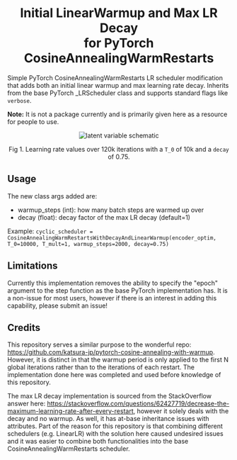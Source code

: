 <h1 align='center'>Initial LinearWarmup and Max LR Decay <br>for PyTorch CosineAnnealingWarmRestarts</h3>


Simple PyTorch CosineAnnealingWarmRestarts LR scheduler modification that adds both an initial linear warmup and max learning rate decay. 
Inherits from the base PyTorch _LRScheduler class and supports standard flags like <code>verbose</code>. 

<b>Note:</b> It is not a package currently and is primarily given here as a resource for people to use.

<p align='center'><img src="https://user-images.githubusercontent.com/32918812/195468405-40448b88-4c2d-4d20-a11b-39a4e6d70d25.png" alt="latent variable schematic" /></p>
<p align='center'>Fig 1. Learning rate values over 120k iterations with a <code>T_0</code> of 10k and a <code>decay</code> of 0.75.</p>

## Usage
The new class args added are:
<ul>
<li>warmup_steps (int): how many batch steps are warmed up over</li>
<li>decay (float): decay factor of the max LR decay (default=1)</li>
</ul>

Example: <code>cyclic_scheduler = CosineAnnealingWarmRestartsWithDecayAndLinearWarmup(encoder_optim, T_0=10000, T_mult=1, warmup_steps=2000, decay=0.75)</code>

## Limitations
Currently this implementation removes the ability to specify the "epoch" argument to the step function as the base PyTorch implementation has. It is a non-issue for most users, however if there is an interest in adding this capability, please submit an issue!

## Credits
This repository serves a similar purpose to the wonderful repo: <url>https://github.com/katsura-jp/pytorch-cosine-annealing-with-warmup</url>. However, it is distinct in that the warmup period is only applied to the first N global iterations rather than to the iterations of each restart. The implementation done here was completed and used before knowledge of this repository.

The max LR decay implementation is sourced from the StackOverflow answer here: <url>https://stackoverflow.com/questions/62427719/decrease-the-maximum-learning-rate-after-every-restart</url>, however it solely deals with the decay and no warmup. As well, it has at-base inheritance issues with attributes. Part of the reason for this repository is that combining different schedulers (e.g. LinearLR) with the solution here caused undesired issues and it was easier to combine both functionalities into the base CosineAnnealingWarmRestarts scheduler.
